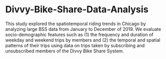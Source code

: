 # Divvy-Bike-Share-Data-Analysis
This study explored the spatiotemporal riding trends in Chicago by analyzing large BSS data from January to December of 2019.
We evaluate socio-demographic features such as (1) the frequency and duration of weekday and weekend trips by members and (2) the temporal and spatial patterns of their trips using data on trips taken by subscribing and unsubscribed members of the Divvy Bike Share System.
